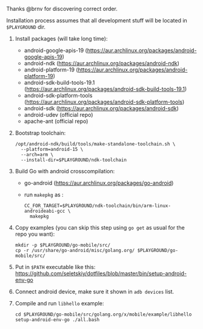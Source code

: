 Thanks @brnv for discovering correct order.

Installation process assumes that all development stuff will be located in
`$PLAYGROUND` dir.

1. Install packages (will take long time):

   * android-google-apis-19 (https://aur.archlinux.org/packages/android-google-apis-19)
   * android-ndk (https://aur.archlinux.org/packages/android-ndk)
   * android-platform-19 (https://aur.archlinux.org/packages/android-platform-19)
   * android-sdk-build-tools-19.1 (https://aur.archlinux.org/packages/android-sdk-build-tools-19.1)
   * android-sdk-platform-tools (https://aur.archlinux.org/packages/android-sdk-platform-tools)
   * android-sdk (https://aur.archlinux.org/packages/android-sdk)
   * android-udev (official repo)
   * apache-ant (official repo)

2. Bootstrap toolchain:

   ```
   /opt/android-ndk/build/tools/make-standalone-toolchain.sh \
     --platform=android-15 \
     --arch=arm \
     --install-dir=$PLAYGROUND/ndk-toolchain
   ```

3. Build Go with android crosscompilation:

   * go-android (https://aur.archlinux.org/packages/go-android)
   * run `makepkg` as :

     ```
     CC_FOR_TARGET=$PLAYGROUND/ndk-toolchain/bin/arm-linux-androideabi-gcc \
       makepkg
     ```

4. Copy examples (you can skip this step using `go get` as usual for the repo you want):

   ```
   mkdir -p $PLAYGROUND/go-mobile/src/
   cp -r /usr/share/go-android/misc/golang.org/ $PLAYGROUND/go-mobile/src/
   ```

5. Put in `$PATH` executable like this:
   https://github.com/seletskiy/dotfiles/blob/master/bin/setup-android-env-go

6. Connect android device, make sure it shown in `adb devices` list.

7. Compile and run `libhello` example:

   ```
   cd $PLAYGROUND/go-mobile/src/golang.org/x/mobile/example/libhello
   setup-android-env-go ./all.bash
   ```
